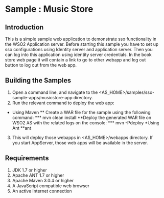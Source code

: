 Sample : Music Store
===================

Introduction
------------

This is a simple sample web application to demonstrate sso functionality in the WSO2 Application server. Before
starting this sample you have to set up sso configurations using Identity server and application server. Then you can
 log into this application using identity server credentials. In the book store web page it will contain a link to go
  to other webapp and log out button to log out from the web app.


Building the Samples
----------------------

1. Open a command line, and navigate to the <AS_HOME>/samples/sso-sample-apps/musicstore-app directory.
2. Run the relevant command to deploy the web app:
* Using Maven
** Create a WAR file for the sample using the following command:
*** mvn clean install
**Deploy the generated WAR file on WSO2 AS with the related logs on the console:
*** mvn -Pdeploy
*Using Ant
**ant

3. This will deploy those webapps in <AS_HOME>/webapps directory. If you start AppServer, those web apps will be
available in the server.

Requirements
--------------

1. JDK 1.7 or higher
2. Apache ANT 1.7 or higher
3. Apache Maven 3.0.4 or higher
4. A JavaScript compatible web browser
5. An active Internet connection